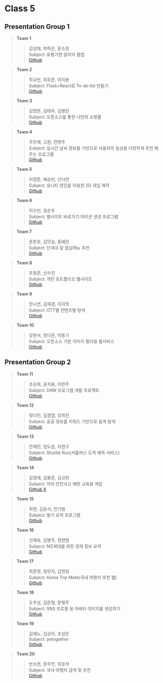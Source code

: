 # Class 5
## Presentation Group 1  
> **Team 1**  
>> 김성태, 박하은, 문소정<br>
>> Subject: 유통기한 알리미 웹앱<br>
>> [Github](https://github.com/SungtaeKiMN/OpenSourceTeam) <br>

> **Team 2**  
>> 최규빈, 최호준, 이지용<br>
>> Subject: Flask+React로 To-do list 만들기<br>
>> [Github](https://github.com/yongLeeJ/OpenSourseSW) <br>

> **Team 3**  
>> 김명원, 김태우, 김병찬<br>
>> Subject: 오픈소스를 통한 나만의 쇼핑몰<br>
>> [Github](https://github.com/dakookOpensource3team) <br>

> **Team 4**  
>> 주민채, 고원, 천명주<br>
>> Subject: 실시간 날씨 정보를 기반으로 사용자의 일상을 다양하게 추천 해주는 프로그램<br>
>> [Github](https://github.com/jjumango/opensource_project) <br>

> **Team 5**  
>> 이영준, 배승빈, 신다연<br>
>> Subject: 유니티 엔진을 이용한 2D 게임 제작<br>
>> [Github](https://github.com/mulisiba/OpenSource-TeamProject) <br>

> **Team 6**  
>> 이수빈, 권순우<br>
>> Subject: 웹사이트 바로가기 아이콘 생성 프로그램<br>
>> [Github](https://github.com/snsn8105/Shortcutify) <br>

> **Team 7**  
>> 문준호, 김민승, 홍예란<br>
>> Subject: 단국대 앞 점심메뉴 추천<br>
>> [Github](https://github.com/JunhoTG/OpenSource_Project) <br>

> **Team 8**  
>> 조동준, 신수인<br>
>> Subject: 개인 포트폴리오 웹사이트<br>
>> [Github](https://github.com/resetmerlin/DKU_OpenSourceBasic_Project) <br>

> **Team 9**  
>> 한나연, 김재경, 이지학<br>
>> Subject: OTT별 컨텐츠별 탐색<br>
>> [Github](https://github.com/jodolyekim/2025OSSPr) <br>

> **Team 10**  
>> 강현서, 정다훈, 이동기<br>
>> Subject: 오픈소스 기반 이미지 필터링 웹서비스<br>
>> [Github](https://github.com/Downy-newlearner/2025_DKU_OpensourceSW) <br>

## Presentation Group 2  
> **Team 11**  
>> 조승희, 윤지용, 이한주<br>
>> Subject: DAW 프로그램 개발 프로젝트<br>
>> [Github](https://github.com/heeouo/open-daw) <br>

> **Team 12**  
>> 정다민, 김경열, 강희진<br>
>> Subject: 공공 정보를 키워드 기반으로 쉽게 탐색<br>
>> [Github](https://github.com/ekals16/student_info_web) <br>

> **Team 13**  
>> 안재민, 엄도윤, 지현구<br>
>> Subject: Shuttle Run(셔틀버스 도착 예측 서비스)<br>
>> [Github](https://github.com/NotJaem/OpenSourceSW_Team13) <br>

> **Team 14**  
>> 김영채, 김봉준, 김규한<br>
>> Subject: 아이 안전사고 예방 교육용 게임<br>
>> [Github X](, "") <br>

> **Team 15**  
>> 최현, 김윤서, 안기범<br>
>> Subject: 필기 요약 프로그램<br>
>> [Github](https://github.com/HyunChoi05/Opensource-Teamproject) <br>

> **Team 16**  
>> 선제욱, 김병주, 정현범<br>
>> Subject: MZ세대를 위한 경제 정보 요약<br>
>> [Github](https://github.com/rlaqudwn1/16team) <br>

> **Team 17**  
>> 최준영, 정민지, 김현정<br>
>> Subject: Korea Trip Mate(국내 여행지 추천 웹)<br>
>> [Github](https://github.com/anthia-kim/KoreaTripMate) <br>

> **Team 18**  
>> 오주성, 김준형, 문형주<br>
>> Subject: SNS 프로필 용 아바타 이미지를 생성하기<br>
>> [Github](https://github.com/opensource-sw-5) <br>

> **Team 19**  
>> 김재노, 김상아, 조성은<br>
>> Subject: petogether<br>
>> [Github](https://github.com/TeamPetogether) <br>

> **Team 20**  
>> 반소현, 문주안, 최호석<br>
>> Subject: 국내 여행지 검색 및 추천<br>
>> [Github](https://github.com/MUN0203/opensource_basic_project) <br>
